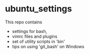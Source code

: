 ubuntu_settings
===============

This repo contains
- settings for bash,
- vimrc files and plugins
- set of utility scripts in 'bin'
- tips on using 'git_bash' on Windows


